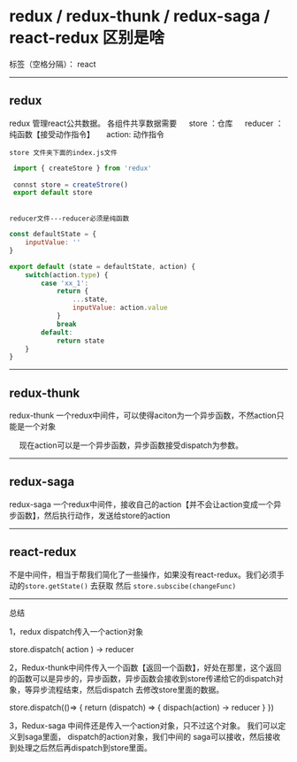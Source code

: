 # redux / redux-thunk / redux-saga / react-redux 区别是啥

标签（空格分隔）： react

---

## redux

redux  管理react公共数据。 各组件共享数据需要
 &ensp;&ensp;   store ：仓库
 &ensp;&ensp;   reducer ： 纯函数【接受动作指令】
 &ensp;&ensp;   action: 动作指令
 
 
 `store 文件夹下面的index.js文件`
 
```javascript
 import { createStore } from 'redux'
 
 connst store = createStrore()
 export default store
 
```
 
 `reducer文件---reducer必须是纯函数`
```javascript
const defaultState = {
    inputValue: ''
}

export default (state = defaultState, action) {
    switch(action.type) {
        case 'xx_1': 
            return {
                ...state,
                inputValue: action.value
            }
            break
        default:
            return state
    }
}


```
 
 
 

---

## redux-thunk

redux-thunk  一个redux中间件，可以使得aciton为一个异步函数，不然action只能是一个对象

&ensp;&ensp; 现在action可以是一个异步函数，异步函数接受dispatch为参数。

----

## redux-saga

redux-saga 一个redux中间件，接收自己的action【并不会让action变成一个异步函数】，然后执行动作，发送给store的action

---

## react-redux
不是中间件，相当于帮我们简化了一些操作，如果没有react-redux。我们必须手动的`store.getState()` 去获取 然后 `store.subscibe(changeFunc)`



---

总结

1，redux dispatch传入一个action对象

store.dispatch( action ) -> reducer

2，Redux-thunk中间件传入一个函数【返回一个函数】，好处在那里，这个返回的函数可以是异步的，异步函数，异步函数会接收到store传递给它的dispatch对象，等异步流程结束，然后dispatch 去修改store里面的数据。

store.dispatch(()=> {
    return (dispatch) => {
       dispach(action)  -> reducer
    }
})



3，Redux-saga 中间件还是传入一个action对象，只不过这个对象。 我们可以定义到saga里面， dispatch的action对象，我们中间的 saga可以接收，然后接收到处理之后然后再dispatch到store里面。